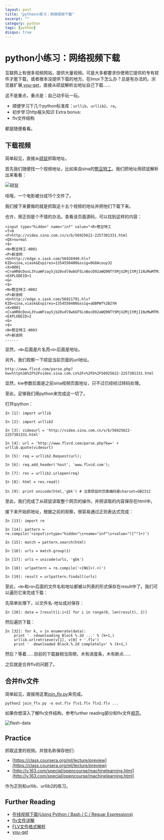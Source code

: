 ```yaml
---
layout: post
title: "python小练习：网络视频下载"
excerpt: ""
category: python
tags: [python]
disqus: true
---
```



# python小练习：网络视频下载

互联网上有很多视频网站，提供大量视频。可是大多都要求你使用它提供的专有软件才能下载，或者根本没提供下载的地方。在linux下怎么办？总是有办法的。浏览器扩展,[you-get](https://github.com/soimort/you-get/tree/master/you_get)，直接从硕鼠解析出地址自己下载……

这不是重点，重点是：自己动手玩一玩。
- 顺便学习下几个python标准库：`urllib`、`urllib2`、`re`。
- 初步学习http报头知识
Extra bonus:
- flv文件结构

都是随便看看。

## 下载视频

简单起见，直接从[硕鼠](http://www.flvcd.com/index.htm)抓取地址。

首先我们随便找一个视频地址，比如来自sina的[憨豆特工](http://video.sina.com.cn/v/b/56925622-2257301331.html)。我们把地址用硕鼠解析出来看看：

![硕鼠](http://fmn.rrfmn.com/fmn058/20121202/2100/original_jaVP_5b4d00008fb1125d.jpg)

哇哦，一个电影被分成15个文件了。

我们接下来要做的就是抓取这十五个视频的地址并把他们下载下来。

也许，用正则是个不错的办法。查看该页面源码，可以找到这样的内容：

    <input type="hidden" name="inf" value="<R>憨豆特工
    <T>0
    <F>http://video.sina.com.cn/v/b/56925622-2257301331.html
    <QX>normal
    <$>
    <N>憨豆特工-0001
    <P>新浪网
    <U>http://edge.v.iask.com/56926940.hlv?KID=sina,viask&Expires=1354550400&ssig=0G8Acouy32
    <X>0001
    <C>aHR0cDovL3YuaWFzay5jb20vdl9wbGF5LnBocD92aWQ9NTY5MjU2MjItMjI1NzMwMTMzMSZyPXZpZGVvLnNpbmEuY29tLmNu
    <EXPLODEID>1
    <&>
    <$>
    <N>憨豆特工-0002
    <P>新浪网
    <U>http://edge.v.iask.com/56921791.hlv?KID=sina,viask&Expires=1354550400&ssig=aDBPWf%2B2YH
    <X>0001
    <C>aHR0cDovL3YuaWFzay5jb20vdl9wbGF5LnBocD92aWQ9NTY5MjU2MjItMjI1NzMwMTMzMSZyPXZpZGVvLnNpbmEuY29tLmNu
    <EXPLODEID>2
    <&>
    <$>
    <N>憨豆特工-0003
    <P>新浪网
    ......

显然，`<N>`后面是片名而`<U>`后面是地址。

另外，我们观察一下硕鼠当前页面的url地址。

    http://www.flvcd.com/parse.php?kw=http%3A%2F%2Fvideo.sina.com.cn%2Fv%2Fb%2F56925622-2257301331.html

显然，kw参数后面是之前sina视频页面地址，只不过已经经过转码处理。

至此，足够我们用python来完成这一切了。

打开ipython：

    In [1]: import urllib
    
    In [2]: import urllib2
    
    In [3]: videourl = 'http://video.sina.com.cn/v/b/56925622-2257301331.html' 
    
    In [4]: url = 'http://www.flvcd.com/parse.php?kw=' + urllib.quote(videourl)
    
    In [5]: req = urllib2.Request(url);
    
    In [6]: req.add_header('host', 'www.flvcd.com');
    
    In [7]: res = urllib2.urlopen(req)
    
    In [8]: html = res.read()
    
    In [9]: print unicode(html,'gbk') # 注意硕鼠的页面编码是charset=GB2312

至此，我们完成了从硕鼠读取整个网页的操作。并把读取的内容保存在html中。

接下来开始抓地址，根据之前的观察，很容易通过正则表达式完成：

    In [13]: import re
    
    In [14]: pattern = re.compile('<input\s+type="hidden"\s+name="inf"\s+value="([^"]+)')
    
    In [15]: match = pattern.search(html)
    
    In [16]: urls = match.group(1)
    
    In [17]: urls = unicode(urls, 'gbk')
    
    In [18]: urlpattern = re.compile('<[NU]>(.+)')
    
    In [19]: result = urlpattern.findall(urls)

至此，`<N>`和`<U>`后面的文件名和地址都被以列表的形式保存在result中了。我们可以遍历它来完成下载：

先简单处理下，以文件名-地址成对保存：

    In [28]: data = [result[i:i+2] for i in range(0, len(result), 2)]

然后遍历下载：

    In [32]: for k, v in enumerate(data):                   
        print '  >downloading Block %.2d ...' % (k+1,) 
        urllib.urlretrieve(v[1], v[0] + '.flv') 
        print '  downloaded Block.%.2d completely<' % (k+1,)

然后？等着……目前的下载器相当简陋，木有进度条，木有断点……

之后就是合并flv的问题了。

## 合并flv文件

简单起见，直接用这里[join\_flv.py](https://github.com/soimort/you-get/blob/master/you_get/processor/join_flv.py)来完成。

    python2 join_flv.py -o out.flv flv1.flv flv2.flv ...

如果你想深入了解flv文件结构，参考further reading部分和flv文件[规范](http://download.macromedia.com/f4v/video_file_format_spec_v10_1.pdf)。

![flash-data](http://fmn.rrimg.com/fmn062/20121203/1830/original_yzzH_5943000093b01191.jpg)

## Practice

抓取这里的视频。并按名称保存他们:
 
- [https://class.coursera.org/ml/lecture/preview](https://class.coursera.org/ml/lecture/preview)
- [http://v.163.com/special/opencourse/machinelearning.html](http://v.163.com/special/opencourse/machinelearning.html)

作为正则和urllib、urllib2的练习。

## Further Reading

- [在线视频下载(Using Python / Bash / C / Reguar Expressions)](http://www.cnblogs.com/-Wind/archive/2012/01/30/dov.html)
- [flv文件详解](https://www.oschina.net/code/snippet_107925_16025)
- [FLV文件格式解析](http://blog.sina.com.cn/s/blog_48f93b530100eyoe.html)
- [you-get](https://github.com/soimort/you-get/blob/master/you_get/processor/join_flv.py)
